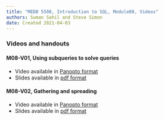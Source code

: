 ```yaml
---
title: "MEDB 5508, Introduction to SQL, Module08, Videos"
authors: Suman Sahil and Steve Simon
date: Created 2021-04-03
---
```


### Videos and handouts

#### M08-V01, Using subqueries to solve queries

+ Video available in [Panopto format][m08v01]
+ Slides available in [pdf format][git1]

#### M08-V02, Gathering and spreading

+ Video available in [Panopto format][m08v02]
+ Slides available in [pdf format][git2]


[git1]: https://github.com/pmean/introduction-to-sql/blob/master/results/m08-v01-
[git2]: https://github.com/pmean/introduction-to-sql/blob/master/results/m08-v02-

[m08v01]: https://umkc.hosted.panopto.com/Panopto/Pages/Viewer.aspx?id=9e7d1727-b75f-4f9a-bbd6-ab1700a3760c
[m08v02]: https://umkc.hosted.panopto.com/Panopto/Pages/Viewer.aspx?id=711e8644-20d9-4112-902e-ab18012a2f55
